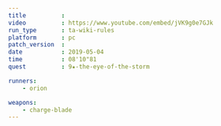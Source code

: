 ```yaml
---
title          :
video          : https://www.youtube.com/embed/jVK9g0e7GJk
run_type       : ta-wiki-rules
platform       : pc
patch_version  : 
date           : 2019-05-04
time           : 08'10"81
quest          : 9★-the-eye-of-the-storm

runners:
    - orion

weapons:
    - charge-blade
---
```

